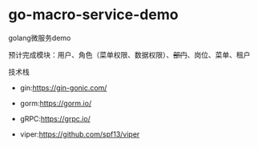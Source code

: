 # go-macro-service-demo

golang微服务demo

预计完成模块：用户、角色（菜单权限、数据权限）、~~部门~~、岗位、菜单、租户

技术栈

*   gin:<https://gin-gonic.com/>

*   gorm:<https://gorm.io/>

*   gRPC:<https://grpc.io/>

*   viper:<https://github.com/spf13/viper>

